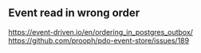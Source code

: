 

## Event read in wrong order
https://event-driven.io/en/ordering_in_postgres_outbox/
https://github.com/prooph/pdo-event-store/issues/189